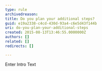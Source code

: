 ```yaml
---
type: rule
archivedreason: 
title: Do you plan your additional steps?
guid: e19a2338-c4cd-430d-93a4-c6e5d43f144b
uri: do-you-plan-your-additional-steps
created: 2015-08-13T13:46:55.0000000Z
authors: []
related: []
redirects: []

---
```



Enter Intro Text
<br><excerpt class='endintro'></excerpt><br>



